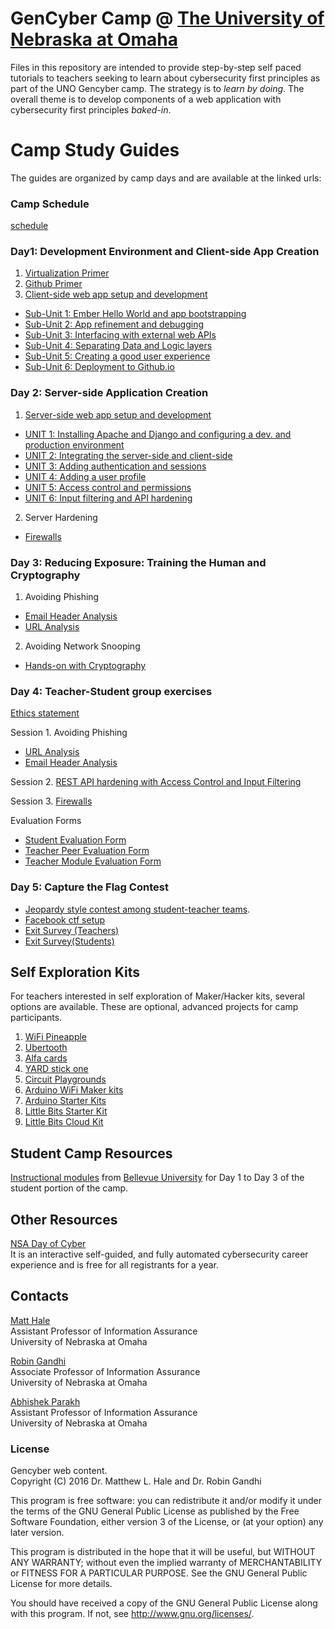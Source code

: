 # GenCyber Camp @ [The University of Nebraska at Omaha](http://www.unomaha.edu/college-of-information-science-and-technology/academics/information-assurance.php)
Files in this repository are intended to provide step-by-step self paced tutorials to teachers seeking to learn about cybersecurity first principles as part of the UNO Gencyber camp. The strategy is to *learn by doing*. The overall theme is to develop components of a web application with cybersecurity first principles *baked-in*.

# Camp Study Guides
The guides are organized by camp days and are available at the linked urls:

### Camp Schedule
[schedule](./schedule/uno-camp-schedule-2016.pdf)

### Day1: Development Environment and Client-side App Creation
1. [Virtualization Primer](./day1/virtualization-primer.md)  
2. [Github Primer](./day1/github-primer.md)
3. [Client-side web app setup and development](https://htmlpreview.github.io/?https://github.com/MLHale/GenCyber-web-content/blob/master/day1/day1.html)
  * [Sub-Unit 1: Ember Hello World and app bootstrapping](https://htmlpreview.github.io/?https://github.com/MLHale/GenCyber-web-content/blob/master/day1/day1.html#task1)  
  * [Sub-Unit 2: App refinement and debugging](https://htmlpreview.github.io/?https://github.com/MLHale/GenCyber-web-content/blob/master/day1/day1.html#task11)  
  * [Sub-Unit 3: Interfacing with external web APIs](https://htmlpreview.github.io/?https://github.com/MLHale/GenCyber-web-content/blob/master/day1/day1.html#task14)  
  * [Sub-Unit 4: Separating Data and Logic layers](https://htmlpreview.github.io/?https://github.com/MLHale/GenCyber-web-content/blob/master/day1/day1.html#task15)  
  * [Sub-Unit 5: Creating a good user experience](https://htmlpreview.github.io/?https://github.com/MLHale/GenCyber-web-content/blob/master/day1/day1.html#task16)  
  * [Sub-Unit 6: Deployment to Github.io](https://htmlpreview.github.io/?https://github.com/MLHale/GenCyber-web-content/blob/master/day1/day1.html#task21)  

### Day 2: Server-side Application Creation

1. [Server-side web app setup and development](http://htmlpreview.github.com/?https://github.com/MLHale/GenCyber-web-content/blob/master/day2/day2.html)
  * [UNIT 1: Installing Apache and Django and configuring a dev. and production environment](http://htmlpreview.github.com/?https://github.com/MLHale/GenCyber-web-content/blob/master/day2/day2.html#task1)
  * [UNIT 2: Integrating the server-side and client-side](http://htmlpreview.github.com/?https://github.com/MLHale/GenCyber-web-content/blob/master/day2/day2.html#task4)
  * [UNIT 3: Adding authentication and sessions](http://htmlpreview.github.com/?https://github.com/MLHale/GenCyber-web-content/blob/master/day2/day2.html#task5)
  * [UNIT 4: Adding a user profile](http://htmlpreview.github.com/?https://github.com/MLHale/GenCyber-web-content/blob/master/day2/day2.html#task7)
  * [UNIT 5: Access control and permissions](http://htmlpreview.github.com/?https://github.com/MLHale/GenCyber-web-content/blob/master/day2/day2.html#task10)
  * [UNIT 6: Input filtering and API hardening](http://htmlpreview.github.com/?https://github.com/MLHale/GenCyber-web-content/blob/master/day2/day2.html#task13)
2. Server Hardening
  * [Firewalls](./day2/day2-firewalls-iptables.md)  

### Day 3: Reducing Exposure: Training the Human and Cryptography
1. Avoiding Phishing
  * [Email Header Analysis](./day3/day3-se-headeranalysis.md)
  * [URL Analysis](./day3/day3-url-analysis.md)
2. Avoiding Network Snooping
  * [Hands-on with Cryptography](./day3/day3-crypto.md)

### Day 4: Teacher-Student group exercises

[Ethics statement](./ethics-statement/ethics-sample.md)

Session 1. Avoiding Phishing
  * [URL Analysis](./day3/day3-url-analysis.md)
  * [Email Header Analysis](./day3/day3-se-headeranalysis.md)

Session 2. [REST API hardening with Access Control and Input Filtering](http://htmlpreview.github.com/?https://github.com/MLHale/GenCyber-web-content/blob/master/day2/day2.html#task10)

Session 3. [Firewalls](./day2/day2-firewalls-iptables.md)

Evaluation Forms
  * [Student Evaluation Form](https://docs.google.com/forms/d/e/1FAIpQLSfaTgdb9j8x86PVtDRYB0XSJZHDF0M2g8-R5QD-_aJmKs-lLw/viewform)
  * [Teacher Peer Evaluation Form](https://docs.google.com/forms/d/e/1FAIpQLSeApna8ZsyeOtrWHEmlr_epKYarDq4EaxYnIPoyV3HDDVOTeA/viewform)
  * [Teacher Module Evaluation Form](https://docs.google.com/forms/d/e/1FAIpQLSfGxM5p10WfOeANDcxylNF240cVEeFew8HbCsAjss5IJawVyQ/viewform)

### Day 5: Capture the Flag Contest
* [Jeopardy style contest among student-teacher teams](https://genctf.mlhale.com).
* [Facebook ctf setup](./facebookctf/fbctf.md)
* [Exit Survey (Teachers)](https://www.surveymonkey.com/r/AIMInstitute_T1)
* [Exit Survey(Students)](https://www.surveymonkey.com/r/AIMInstitute_S1) 

## Self Exploration Kits

For teachers interested in self exploration of Maker/Hacker kits, several options are available. These are optional, advanced projects for camp participants.

1. [WiFi Pineapple](https://www.wifipineapple.com)
2. [Ubertooth](https://github.com/greatscottgadgets/ubertooth/wiki)
3. [Alfa cards](http://hakshop.myshopify.com/products/alfa-usb-wifi-awus036neh)
4. [YARD stick one](https://greatscottgadgets.com/yardstickone/)
5. [Circuit Playgrounds](https://www.adafruit.com/circuitplayground)
6. [Arduino WiFi Maker kits](https://www.adafruit.com/products/3156)
7. [Arduino Starter Kits](http://store-usa.arduino.cc/products/arduino-starter-kit)
8. [Little Bits Starter Kit](http://store-usa.arduino.cc/collections/kit/products/mk00641)
9. [Little Bits Cloud Kit](http://store-usa.arduino.cc/collections/kit/products/mk00678)

## Student Camp Resources

[Instructional modules](./student-content/table-of-contents.md) from [Bellevue University](http://www.bellevue.edu) for Day 1 to Day 3 of the student portion of the camp.

## Other Resources

[NSA Day of Cyber](http://nsadayofcyber.com)  
It is an interactive self-guided, and fully automated cybersecurity career experience and is free for all registrants for a year.

## Contacts

[Matt Hale](https://mlhale.wordpress.com/about/)   
Assistant Professor of Information Assurance  
University of Nebraska at Omaha    

[Robin Gandhi](http://faculty.ist.unomaha.edu/rgandhi/)    
Associate Professor of Information Assurance   
University of Nebraska at Omaha  

[Abhishek Parakh](http://faculty.ist.unomaha.edu/aparakh/)    
Assistant Professor of Information Assurance   
University of Nebraska at Omaha  

### License  
Gencyber web content.  
Copyright (C) 2016  Dr. Matthew L. Hale  and Dr. Robin Gandhi

This program is free software: you can redistribute it and/or modify
it under the terms of the GNU General Public License as published by
the Free Software Foundation, either version 3 of the License, or
(at your option) any later version.

This program is distributed in the hope that it will be useful,
but WITHOUT ANY WARRANTY; without even the implied warranty of
MERCHANTABILITY or FITNESS FOR A PARTICULAR PURPOSE.  See the
GNU General Public License for more details.

You should have received a copy of the GNU General Public License
along with this program.  If not, see <http://www.gnu.org/licenses/>.
